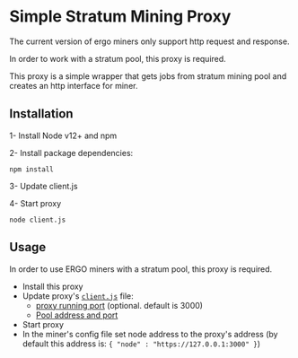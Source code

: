 # Simple Stratum Mining Proxy

The current version of ergo miners only support http request and response.

In order to work with a stratum pool, this proxy is required.

This proxy is a simple wrapper that gets jobs from stratum mining pool
and creates an http interface for miner.

## Installation

1- Install Node v12+ and npm

2- Install package dependencies:

```
npm install
```

3- Update client.js

4- Start proxy

```
node client.js
```
## Usage

In order to use ERGO miners with a stratum pool, this proxy is required.
- Install this proxy
- Update proxy's [`client.js`](https://github.com/mhssamadani/ErgoStratumProxy/blob/main/client.js)  file:
  - [proxy running port](https://github.com/mhssamadani/ErgoStratumProxy/blob/94b4561fbb857b3dbd227535bca75db311de8d66/client.js#L139) (optional. default is 3000)
  - [Pool address and port](https://github.com/mhssamadani/ErgoStratumProxy/blob/94b4561fbb857b3dbd227535bca75db311de8d66/client.js#L7)
- Start proxy
- In the miner's config file set node address to the proxy's address
 (by default this address is: ```{ "node" : "https://127.0.0.1:3000" }```)
